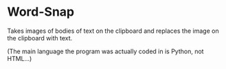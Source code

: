 # Word-Snap
Takes images of bodies of text on the clipboard and replaces the image on the clipboard with text.

(The main language the program was actually coded in is Python, not HTML...) 
